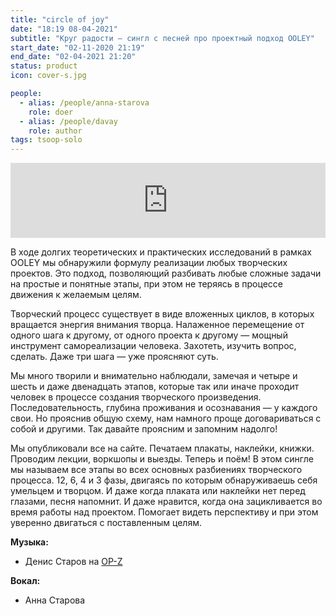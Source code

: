 ```yaml
---
title: "circle of joy"
date: "18:19 08-04-2021"
subtitle: "Круг радости — сингл с песней про проектный подход OOLEY"
start_date: "02-11-2020 21:19"
end_date: "02-04-2021 21:20"
status: product
icon: cover-s.jpg

people:
  - alias: /people/anna-starova
    role: doer
  - alias: /people/davay
    role: author
tags: tsoop-solo
---
```


<iframe style="border: 0; width: 100%; height: 120px;" src="https://bandcamp.com/EmbeddedPlayer/album=1151967928/size=large/bgcol=ffffff/linkcol=0687f5/tracklist=false/artwork=none/transparent=true/" seamless><a href="https://tsoop.bandcamp.com/album/circle-of-joy">circle of joy by tsoop</a></iframe>

В ходе долгих теоретических и практических исследований в рамках OOLEY мы обнаружили формулу реализации любых творческих проектов. Это подход, позволяющий разбивать любые сложные задачи на простые и понятные этапы, при этом не теряясь в процессе движения к желаемым целям.

Творческий процесс существует в виде вложенных циклов, в которых вращается энергия внимания творца. Налаженное перемещение от одного шага к другому, от одного проекта к другому — мощный инструмент самореализации человека. Захотеть, изучить вопрос, сделать. Даже три шага — уже проясняют суть.

Мы много творили и внимательно наблюдали, замечая и четыре и шесть и даже двенадцать этапов, которые так или иначе проходит человек в процессе создания творческого произведения. Последовательность, глубина проживания и осознавания — у каждого свои. Но прояснив общую схему, нам намного проще договариваться с собой и другими. Так давайте проясним и запомним надолго!

Мы опубликовали все на сайте. Печатаем плакаты, наклейки, книжки. Проводим лекции, воркшопы и выезды. Теперь и поём! В этом сингле мы называем все этапы во всех основных разбиениях творческого процесса. 12, 6, 4 и 3 фазы, двигаясь по которым обнаруживаешь себя умельцем и творцом. И даже когда плаката или наклейки нет перед глазами, песня напомнит. И даже нравится, когда она зацикливается во время работы над проектом. Помогает видеть перспективу и при этом уверенно двигаться с поставленным целям.

**Музыка:**

- Денис Старов на [OP-Z](/designs/tsoop/music-lab/setup/op-z/)

**Вокал:**

- Анна Старова
